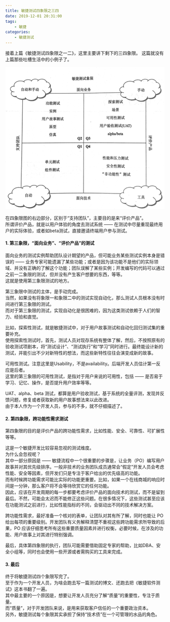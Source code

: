 ```yaml
---
title: 敏捷测试四象限之三四   
date: 2019-12-01 20:31:00  
tags: 
    - 敏捷
categories: 
    - 敏捷测试
---
```


接着上篇《敏捷测试四象限之一二》，这里主要讲下剩下的三四象限。 
这篇就没有上篇那些吐槽生活中的小例子了。  

![敏捷测试四象限](./敏捷测试四象限之三四/agile_testing_quadrant.png)

在四象限图的右边部分，区别于“支持团队”，主要目的是来“评价产品”。  
所谓评价产品，就是以用户体验的角度去测试系统 —— 在测试中尽量重现最终用户的实际体验，或者如beta测试，直接邀请终端用户参与测试。  

<!-- more -->

#### 1. 第三象限，“面向业务”、“评价产品”的测试  
面向业务的测试实例帮助团队设计期望的产品，但可能业务某些测试实例本身是错误的 —— 业务专家可能遗漏了某些功能；或者是因为该功能不是他们的实际领域、并没有正确的了解这个功能；团队误解了某些实例；开发编写的代码可以通过之前一二象限的测试，但并没有产生客户想要的东西，等等。  
这就是使用第三象限测试的地方。  

第三象限中测试的主体，是手动完成。  
当然，如果没有将象限一和象限二中的测试实现自动化，那么测试人员根本没有时间进行第三象限的测试。  
而对于第三象限的测试，实现自动化是很困难的，因为这类测试依赖于人们的智力、经验和直觉。  

比如，探索性测试，就是敏捷测试中，对于用户故事测试和自动化回归测试集的重要补充。  
使用探索性测试时，首先，测试人员对现存系统有整体了解，然后，不按照原有的验收测试项剧本，将“测试设计”、“测试执行”和“学习”同时进行。最终能设计新的测试，并能引出不少对新特性的想法，而这些新特性往往会演变成新的故事。  

可用性测试。注意这里是Usability，不是availability。后端开发人员估计第一反应是后者。  
这里的第三象限的可用性测试，是指对于用户来说的可用性，包括 —— 是否易于学习、记忆、操作，是否提升用户效率等等。  

UAT、alpha、beta 测试，都算是用户验收测试，基于系统的全量评测，发现并反馈问题，修复或者获取新的用户故事想法来以此改进。  
由于本人作为一个开发人员，参与的不多，就不仔细描述了。  

#### 2. 第四象限，跨功能性需求测试  
第四象限的目的是评价产品的跨功能性需求，比如性能、安全、可靠性、可扩展性等等。  

这是一个敏捷开发比较容易忽视的测试维度。  
为什么会忽视呢？  
其中一部分原因是 —— 敏捷流程中一个很重要的步骤是，让业务（PO）编写用户故事并对其优先级排序。一般非技术的业务团队成员通常会“假定”开发人员会考虑性能、安全等因素，但开发们只是专注于客户给出的优先级高的功能。  
而有时候跨功能需求可能比实际的功能更重要。比如，如果一个在线商城的响应时间是一分钟，那么客户将不会等待欣赏它的任何功能。  
因此，应该在开发周期的每一步都要考虑评价产品的面向技术的测试，而不是留到最后。不然，可能会太迟而不能修正这些问题。在很多情况下，这些测试甚至应该在功能测试之前进行，比如性能指标的不同，会驱动出不同的技术解决方案。  

跨功能性需求，最好准备一个核对的表单，让团队对其有所了解，同时也能让 PO 给出每项的重要级别。开发团队有义务解释清楚不重视这些跨功能需求所导致的后果，PO 应该仔细思考所有这些重要质量因素并进行权衡，必要时候，在涉及的功能、用户故事上对其进行特别强调。  

最后，具体第四象限的执行，团队可能需要借助固定专家的帮助，比如DBA、安全小组等，同时也会使用一些开源或者需购买的工具来完成。  

#### 3. 最后  
终于将敏捷测试四个象限写完了。  
至于作为一个开发人员，为啥会跑去写一篇测试的博文、还跑去把《敏捷软件测试》这本书翻了一遍。  
其中最主要的一个原因是，想要让开发人员充分了解“质量”的重要性，专注于质量。  
而“质量”，对于开发团队来说，是用来获取客户信任的一个重要政治资本。  
另外，敏捷测试每个象限其实承担了保持“技术债”在一个可管理的水品的角色。  

